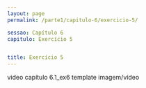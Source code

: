 ```yaml
---
layout: page
permalink: /parte1/capitulo-6/exercicio-5/

sessao: Capítulo 6
capitulo: Exercício 5


title: Exercício 5
---
```


video capítulo 6.1_ex6
template imagem/vídeo
